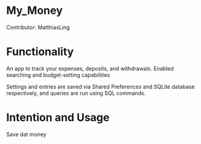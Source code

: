 # My_Money

Contributor: MatthiasLing

# Functionality

An app to track your expenses, deposits, and withdrawals.  Enabled searching and budget-setting capabilities

Settings and entries are saved via Shared Preferences and SQLite database respectively, and queries are run using SQL commands.

# Intention and Usage

Save dat money



